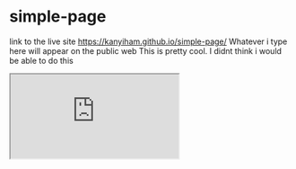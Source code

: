 # simple-page

link to the live site https://kanyiham.github.io/simple-page/
Whatever i type here will appear on the public web
This is pretty cool. I didnt think i would be able to do this
<iframe src="https://docs.google.com/spreadsheets/d/e/2PACX-1vRyibzbIB_v5F0kne9-XxLz9Kw8w7AOkrDG1ikwV3M21geDWC11UnUUEtjh_czZNTsbPzZU-4tBoAsj/pubhtml?gid=0&amp;single=true&amp;widget=true&amp;headers=false"></iframe>
